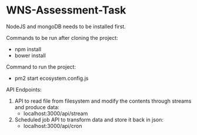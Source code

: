 # WNS-Assessment-Task

NodeJS and mongoDB needs to be installed first.

Commands to be run after cloning the project:
 - npm install
 - bower install
 
Command to run the project:
 - pm2 start ecosystem.config.js

API Endpoints:
1. API to read file from filesystem and modify the contents through streams and produce data:
    - localhost:3000/api/stream
2. Scheduled job API to transform data and store it back in json:
    - localhost:3000/api/cron